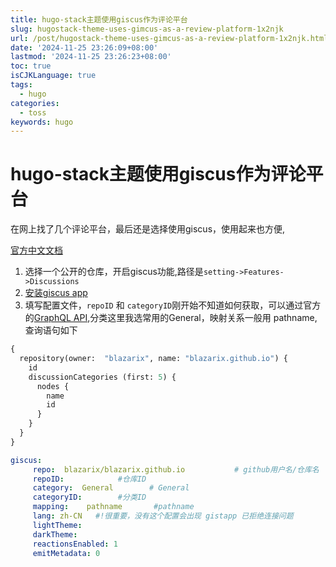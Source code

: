 ```yaml
---
title: hugo-stack主题使用giscus作为评论平台
slug: hugostack-theme-uses-gimcus-as-a-review-platform-1x2njk
url: /post/hugostack-theme-uses-gimcus-as-a-review-platform-1x2njk.html
date: '2024-11-25 23:26:09+08:00'
lastmod: '2024-11-25 23:26:23+08:00'
toc: true
isCJKLanguage: true
tags:
  - hugo
categories:
  - toss
keywords: hugo
---
```


# hugo-stack主题使用giscus作为评论平台

在网上找了几个评论平台，最后还是选择使用giscus，使用起来也方便,

[官方中文文档](https://giscus.app/zh-CN)

1. 选择一个公开的仓库，开启giscus功能,路径是`setting->Features->Discussions`
2. [安装giscus app](https://github.com/apps/giscus/installations/new/permissions?target_id=56386674)
3. 填写配置文件，`repoID` 和 `categoryID`刚开始不知道如何获取，可以通过官方的[GraphQL API](https://docs.github.com/en/graphql/overview/explorer),分类这里我选常用的General，映射关系一般用 pathname, 查询语句如下


```GraphQL
{
  repository(owner:  "blazarix", name: "blazarix.github.io") {
    id
    discussionCategories (first: 5) {
      nodes {
        name
        id
      }
    }
  }
}
```

```yml
giscus:
     repo:  blazarix/blazarix.github.io           # github用户名/仓库名
     repoID:            #仓库ID
     category:  General        # General
     categoryID:        #分类ID 
     mapping:    pathname       #pathname
     lang: zh-CN   #!很重要，没有这个配置会出现 gistapp 已拒绝连接问题
     lightTheme:  
     darkTheme: 
     reactionsEnabled: 1
     emitMetadata: 0
```